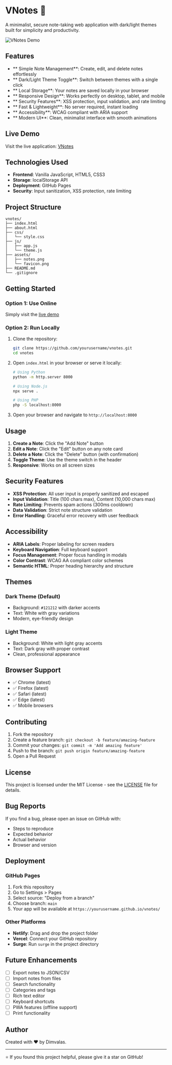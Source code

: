 # VNotes 📝

A minimalist, secure note-taking web application with dark/light themes built for simplicity and productivity.

![VNotes Demo](assets/demo.gif)

## Features

- ** Simple Note Management**: Create, edit, and delete notes effortlessly
- ** Dark/Light Theme Toggle**: Switch between themes with a single click
- ** Local Storage**: Your notes are saved locally in your browser
- ** Responsive Design**: Works perfectly on desktop, tablet, and mobile
- ** Security Features**: XSS protection, input validation, and rate limiting
- ** Fast & Lightweight**: No server required, instant loading
- ** Accessibility**: WCAG compliant with ARIA support
- ** Modern UI**: Clean, minimalist interface with smooth animations

## Live Demo

Visit the live application: [VNotes](https://yourusername.github.io/vnotes/)

## Technologies Used

- **Frontend**: Vanilla JavaScript, HTML5, CSS3
- **Storage**: localStorage API
- **Deployment**: GitHub Pages
- **Security**: Input sanitization, XSS protection, rate limiting

##  Project Structure

```
vnotes/
├── index.html          
├── about.html          
├── css/
│   └── style.css       
├── js/
│   ├── app.js          
│   └── theme.js        
├── assets/
│   ├── notes.png       
│   └── favicon.png     
├── README.md           
└── .gitignore          
```

##  Getting Started

### Option 1: Use Online
Simply visit the [live demo](https://yourusername.github.io/vnotes/)

### Option 2: Run Locally
1. Clone the repository:
   ```bash
   git clone https://github.com/yourusername/vnotes.git
   cd vnotes
   ```

2. Open `index.html` in your browser or serve it locally:
   ```bash
   # Using Python
   python -m http.server 8000
   
   # Using Node.js
   npx serve .
   
   # Using PHP
   php -S localhost:8000
   ```

3. Open your browser and navigate to `http://localhost:8000`

##  Usage

1. **Create a Note**: Click the "Add Note" button
2. **Edit a Note**: Click the "Edit" button on any note card
3. **Delete a Note**: Click the "Delete" button (with confirmation)
4. **Toggle Theme**: Use the theme switch in the header
5. **Responsive**: Works on all screen sizes

##  Security Features

- **XSS Protection**: All user input is properly sanitized and escaped
- **Input Validation**: Title (100 chars max), Content (10,000 chars max)
- **Rate Limiting**: Prevents spam actions (300ms cooldown)
- **Data Validation**: Strict note structure validation
- **Error Handling**: Graceful error recovery with user feedback

##  Accessibility

- **ARIA Labels**: Proper labeling for screen readers
- **Keyboard Navigation**: Full keyboard support
- **Focus Management**: Proper focus handling in modals
- **Color Contrast**: WCAG AA compliant color schemes
- **Semantic HTML**: Proper heading hierarchy and structure

##  Themes

### Dark Theme (Default)
- Background: `#121212` with darker accents
- Text: White with gray variations
- Modern, eye-friendly design

### Light Theme
- Background: White with light gray accents
- Text: Dark gray with proper contrast
- Clean, professional appearance

##  Browser Support

- ✅ Chrome (latest)
- ✅ Firefox (latest)
- ✅ Safari (latest)
- ✅ Edge (latest)
- ✅ Mobile browsers

## Contributing

1. Fork the repository
2. Create a feature branch: `git checkout -b feature/amazing-feature`
3. Commit your changes: `git commit -m 'Add amazing feature'`
4. Push to the branch: `git push origin feature/amazing-feature`
5. Open a Pull Request

##  License

This project is licensed under the MIT License - see the [LICENSE](LICENSE) file for details.

##  Bug Reports

If you find a bug, please open an issue on GitHub with:
- Steps to reproduce
- Expected behavior
- Actual behavior
- Browser and version

##  Deployment

### GitHub Pages
1. Fork this repository
2. Go to Settings > Pages
3. Select source: "Deploy from a branch"
4. Choose branch: `main`
5. Your app will be available at `https://yourusername.github.io/vnotes/`

### Other Platforms
- **Netlify**: Drag and drop the project folder
- **Vercel**: Connect your GitHub repository
- **Surge**: Run `surge` in the project directory

##  Future Enhancements

- [ ] Export notes to JSON/CSV
- [ ] Import notes from files
- [ ] Search functionality
- [ ] Categories and tags
- [ ] Rich text editor
- [ ] Keyboard shortcuts
- [ ] PWA features (offline support)
- [ ] Print functionality

## Author

Created with ❤️ by Dimvalas.

---

⭐ If you found this project helpful, please give it a star on GitHub!
